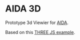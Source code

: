# AIDA 3D

Prototype 3d Viewier for [AIDA](https://github.com/alanaberdeen/AIDA).

Based on this [THREE JS example](https://threejs.org/examples/?q=webgl2#webgl2_materials_texture3d).